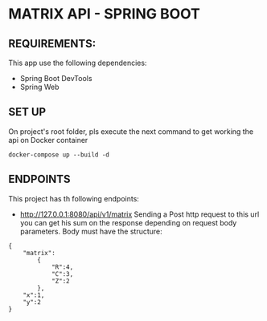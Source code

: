 #  MATRIX API - SPRING BOOT

## REQUIREMENTS:
This app use the following dependencies:

- Spring Boot DevTools
- Spring Web

## SET UP
On project's root folder, pls execute the next command to get working the api on Docker container
```
docker-compose up --build -d
```

## ENDPOINTS

This project has th following endpoints:
- http://127.0.0.1:8080/api/v1/matrix
Sending a Post http request to this url you can get his sum on the response depending on request body parameters.
Body must have the structure:

```    
{    
    "matrix":
        {
            "R":4,
            "C":3,
            "Z":2
        },
    "x":1,
    "y":2
}
```

